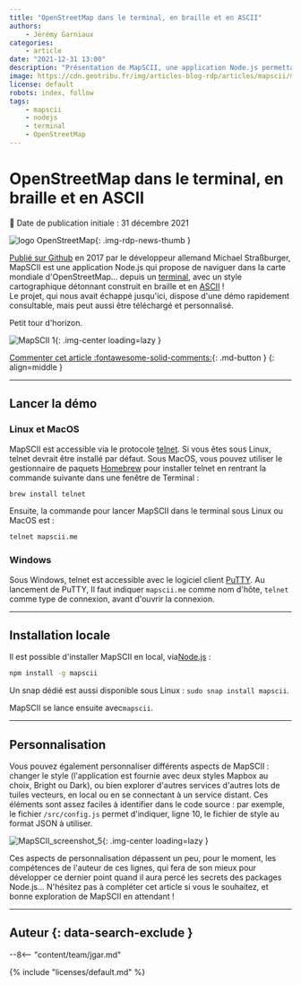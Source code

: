 ```yaml
---
title: "OpenStreetMap dans le terminal, en braille et en ASCII"
authors:
    - Jérémy Garniaux
categories:
    - article
date: "2021-12-31 13:00"
description: "Présentation de MapSCII, une application Node.js permettant de naviguer dans un version ASCII d'OpenStreetMap depuis le terminal."
image: https://cdn.geotribu.fr/img/articles-blog-rdp/articles/mapscii/mapscii_0.png
license: default
robots: index, follow
tags:
    - mapscii
    - nodejs
    - terminal
    - OpenStreetMap
---
```


# OpenStreetMap dans le terminal, en braille et en ASCII

:calendar: Date de publication initiale : 31 décembre 2021

![logo OpenStreetMap](https://cdn.geotribu.fr/img/logos-icones/OpenStreetMap/Openstreetmap.png "logo OpenStreetMap"){: .img-rdp-news-thumb }

[Publié sur Github](https://github.com/rastapasta/mapscii) en 2017 par le développeur allemand Michael Straßburger, MapSCII est une application Node.js qui propose de naviguer dans la carte mondiale d'OpenStreetMap... depuis un [terminal](https://fr.wikipedia.org/wiki/Terminal), avec un style cartographique détonnant construit en braille et en [ASCII](https://fr.wikipedia.org/wiki/American_Standard_Code_for_Information_Interchange) !  
Le projet, qui nous avait échappé jusqu'ici, dispose d'une démo rapidement consultable, mais peut aussi être téléchargé et personnalisé.

Petit tour d'horizon.

![MapSCII 1](https://cdn.geotribu.fr/img/articles-blog-rdp/articles/mapscii/mapscii_1.png "MapSCII Asie"){: .img-center loading=lazy }

[Commenter cet article :fontawesome-solid-comments:](#__comments){: .md-button }
{: align=middle }

----

## Lancer la démo

### Linux et MacOS

MapSCII est accessible via le protocole [telnet](https://fr.wikipedia.org/wiki/Telnet). Si vous êtes sous Linux, telnet devrait être installé par défaut. Sous MacOS, vous pouvez utiliser le gestionnaire de paquets [Homebrew](https://brew.sh/index_fr) pour installer telnet en rentrant la commande suivante dans une fenêtre de Terminal :

```bash
brew install telnet
```

Ensuite, la commande pour lancer MapSCII dans le terminal sous Linux ou MacOS est :

```bash
telnet mapscii.me
```

### Windows

Sous Windows, telnet est accessible avec le logiciel client [PuTTY](https://www.putty.org/). Au lancement de PuTTY, Il faut indiquer `mapscii.me` comme nom d'hôte, `telnet` comme type de connexion, avant d'ouvrir la connexion.

----

## Installation locale

Il est possible d'installer MapSCII en local, via[Node.js](https://nodejs.org/fr/download/) :

```sh
npm install -g mapscii
```

Un snap dédié est aussi disponible sous Linux : `sudo snap install mapscii`.

MapSCII se lance ensuite avec`mapscii`.

----

## Personnalisation

Vous pouvez également personnaliser différents aspects de MapSCII : changer le style (l'application est fournie avec deux styles Mapbox au choix, Bright ou Dark), ou bien explorer d'autres services d'autres lots de tuiles vecteurs, en local ou en se connectant à un service distant. Ces éléments sont assez faciles à identifier dans le code source : par exemple, le fichier `/src/config.js` permet d'indiquer, ligne 10, le fichier de style au format JSON à utiliser.

![MapSCII_screenshot_5](https://cdn.geotribu.fr/img/articles-blog-rdp/articles/mapscii/mapscii_5.png "MapSCII 5"){: .img-center loading=lazy }

Ces aspects de personnalisation dépassent un peu, pour le moment, les compétences de l'auteur de ces lignes, qui fera de son mieux pour développer ce dernier point quand il aura percé les secrets des packages Node.js... N'hésitez pas à compléter cet article si vous le souhaitez, et bonne exploration de MapSCII en attendant !

----

## Auteur {: data-search-exclude }

--8<-- "content/team/jgar.md"

{% include "licenses/default.md" %}
